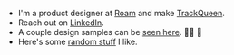 - I'm a product designer at [Roam](https://www.withroam.com/) and make [TrackQueen](https://trackqueen.app/).
- Reach out on [LinkedIn](https://www.linkedin.com/in/johncanelis/).
- A couple design samples can be [seen here](https://design.johncanelis.com/). 👨‍🍳 🎨
- Here's some [random stuff](https://johnnyc.xyz/camera-roll/) I like.
